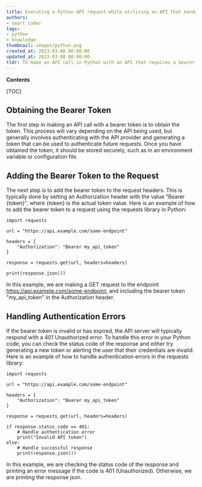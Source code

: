 ```yaml
---
title: Executing a Python API request while utilizing an API that mandates a bearer token
authors:
- smart_coder
tags:
- python
- knowledge
thumbnail: images/python.png
created_at: 2023-03-08 00:00:00
updated_at: 2023-03-08 00:00:00
tldr: To make an API call in Python with an API that requires a bearer token, you can add the token to the headers of the HTTP request using the `Authorization` key.
---
```


**Contents**

[TOC]

## Obtaining the Bearer Token

The first step in making an API call with a bearer token is to obtain the token. This process will vary depending on the API being used, but generally involves authenticating with the API provider and generating a token that can be used to authenticate future requests. Once you have obtained the token, it should be stored securely, such as in an environment variable or configuration file.

## Adding the Bearer Token to the Request

The next step is to add the bearer token to the request headers. This is typically done by setting an Authorization header with the value "Bearer {token}", where {token} is the actual token value. Here is an example of how to add the bearer token to a request using the requests library in Python:

```
import requests

url = "https://api.example.com/some-endpoint"

headers = {
    "Authorization": "Bearer my_api_token"
}

response = requests.get(url, headers=headers)

print(response.json())
```

In this example, we are making a GET request to the endpoint https://api.example.com/some-endpoint, and including the bearer token "my_api_token" in the Authorization header.

## Handling Authentication Errors

If the bearer token is invalid or has expired, the API server will typically respond with a 401 Unauthorized error. To handle this error in your Python code, you can check the status code of the response and either try generating a new token or alerting the user that their credentials are invalid. Here is an example of how to handle authentication errors in the requests library:

```
import requests

url = "https://api.example.com/some-endpoint"

headers = {
    "Authorization": "Bearer my_api_token"
}

response = requests.get(url, headers=headers)

if response.status_code == 401:
    # Handle authentication error
    print("Invalid API token")
else:
    # Handle successful response
    print(response.json())
```

In this example, we are checking the status code of the response and printing an error message if the code is 401 (Unauthorized). Otherwise, we are printing the response json.
